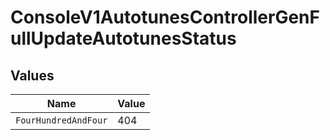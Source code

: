 # ConsoleV1AutotunesControllerGenFullUpdateAutotunesStatus


## Values

| Name                 | Value                |
| -------------------- | -------------------- |
| `FourHundredAndFour` | 404                  |